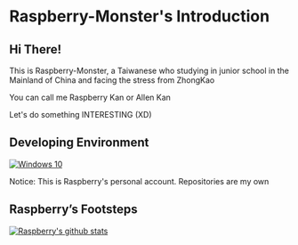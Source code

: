 # Raspberry-Monster's Introduction

## Hi There!

This is Raspberry-Monster, a Taiwanese who studying in junior school in the Mainland of China and facing the stress from ZhongKao

You can call me Raspberry Kan or Allen Kan

Let's do something INTERESTING (XD)

## Developing Environment
[![Windows 10](https://img.shields.io/badge/Windows%2011-00adef?style=flat-square&logo=windows&logoColor=ffffff)](https://www.microsoft.com/windows)

Notice: This is Raspberry's personal account. Repositories are my own

## Raspberry’s Footsteps

[![Raspberry's github stats](https://github-readme-stats.vercel.app/api?username=Raspberry-Monster)](https://github.com/Raspberry-Monster/github-readme-stats)

